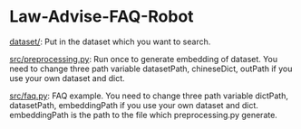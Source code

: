 # Law-Advise-FAQ-Robot
[dataset/](https://github.com/ssunoo/Law-Advise-FAQ-Robot/tree/main/dataset): Put in the dataset which you want to search.

[src/preprocessing.py](https://github.com/ssunoo/Law-Advise-FAQ-Robot/blob/main/src/preprocessing.py): Run once to generate embedding of dataset. You need to change three path variable datasetPath, chineseDict, outPath if you use your own dataset and dict.

[src/faq.py](https://github.com/ssunoo/Law-Advise-FAQ-Robot/blob/main/src/faq.py): FAQ example. You need to change three path variable dictPath, datasetPath, embeddingPath if you use your own dataset and dict. embeddingPath is the path to the file which preprocessing.py generate. 
